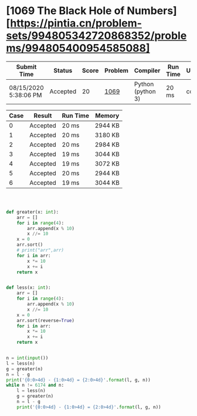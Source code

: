 # [1069 The Black Hole of Numbers][https://pintia.cn/problem-sets/994805342720868352/problems/994805400954585088]

| Submit Time           | Status   | Score | Problem                                                      | Compiler          | Run Time | User |
| --------------------- | -------- | ----- | ------------------------------------------------------------ | ----------------- | -------- | ---- |
| 08/15/2020 5:38:06 PM | Accepted | 20    | [1069](https://pintia.cn/problem-sets/994805342720868352/problems/994805400954585088) | Python (python 3) | 20 ms    | cc   |

| Case | Result   | Run Time | Memory  |
| ---- | -------- | -------- | ------- |
| 0    | Accepted | 20 ms    | 2944 KB |
| 1    | Accepted | 20 ms    | 3180 KB |
| 2    | Accepted | 20 ms    | 2984 KB |
| 3    | Accepted | 19 ms    | 3044 KB |
| 4    | Accepted | 19 ms    | 3072 KB |
| 5    | Accepted | 20 ms    | 2944 KB |
| 6    | Accepted | 19 ms    | 3044 KB |

```python



def greater(x: int):
    arr = []
    for i in range(4):
        arr.append(x % 10)
        x //= 10
    x = 0
    arr.sort()
    # print("arr",arr)
    for i in arr:
        x *= 10
        x += i
    return x


def less(x: int):
    arr = []
    for i in range(4):
        arr.append(x % 10)
        x //= 10
    x = 0
    arr.sort(reverse=True)
    for i in arr:
        x *= 10
        x += i
    return x


n = int(input())
l = less(n)
g = greater(n)
n = l - g
print('{0:0>4d} - {1:0>4d} = {2:0>4d}'.format(l, g, n))
while n != 6174 and n:
    l = less(n)
    g = greater(n)
    n = l - g
    print('{0:0>4d} - {1:0>4d} = {2:0>4d}'.format(l, g, n))
```

